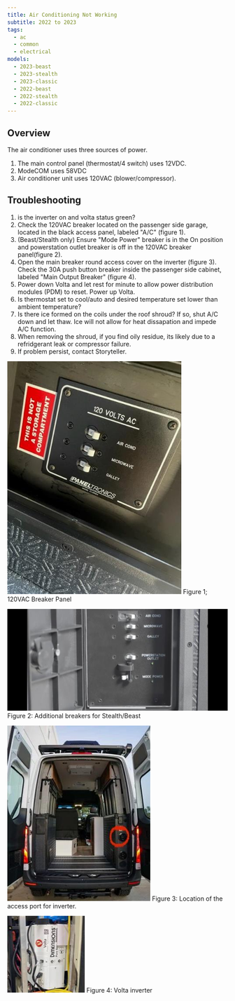 ```yaml
---
title: Air Conditioning Not Working
subtitle: 2022 to 2023
tags:
  - ac
  - common
  - electrical
models:
  - 2023-beast
  - 2023-stealth
  - 2023-classic
  - 2022-beast
  - 2022-stealth
  - 2022-classic
---
```


## Overview

The air conditioner uses three sources of power.

1. The main control panel (thermostat/4 switch) uses 12VDC.
2. ModeCOM uses 58VDC
3. Air conditioner unit uses 120VAC (blower/compressor).

## Troubleshooting

1. is the inverter on and volta status green?
2. Check the 120VAC breaker located on the passenger side garage, located in the black access panel, labeled "A/C" (figure 1).
3. (Beast/Stealth only) Ensure "Mode Power" breaker is in the On position and powerstation outlet breaker is off in the 120VAC breaker panel(figure 2).
4. Open the main breaker round access cover on the inverter (figure 3). Check the 30A push button breaker inside the passenger side cabinet, labeled "Main Output Breaker" (figure 4).
5. Power down Volta and let rest for minute to allow power distribution modules (PDM) to reset. Power up Volta.
6. Is thermostat set to cool/auto and desired temperature set lower than ambient temperature?
7. Is there ice formed on the coils under the roof shroud? If so, shut A/C down and let thaw. Ice will not allow for heat dissapation and impede A/C function.
8. When removing the shroud, if you find oily residue, its likely due to a refridgerant leak or compressor failure.
9. If problem persist, contact Storyteller.

![120VAC breaker panel](images/120vac-breaker-panel.jpg)
Figure 1; 120VAC Breaker Panel

![Mode Power breaker reference](images/120vac-breaker-panel-with-powerstation.jpg)
Figure 2: Additional breakers for Stealth/Beast

![location of inverter access](images/inverter-access-location.jpg)
Figure 3: Location of the access port for inverter.

![volta inverter](images/volta-inverter.jpg)
Figure 4: Volta inverter
